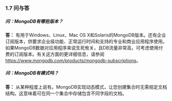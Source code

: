 ### 1.7 问与答

##### 问：MongoDB有哪些版本？

**答：** 有用于Windows、Linux、Mac OS X和Solaris的MongoDB版本。还有企业订阅版本，供要求企业级功能、正常运行时间和支持的专业和商业应用程序使用。如果MongoDB数据对应用程序来说生死攸关，且DB流量非常高，可考虑使用付费的订阅版本。有关这方面的更详细信息，请参阅<a class="my_markdown" href="['https://www.mongodb.com/products/mongodb-subscriptions']">https://www.mongodb.com/products/mongodb-subscriptions</a>。

##### 问：MongoDB有模式吗？

**答：** 从某种程度上说有。MongoDB实现动态模式，让您创建集合时无需规定文档结构。这意味着可在同一个集合中存储包含不同字段的文档。


